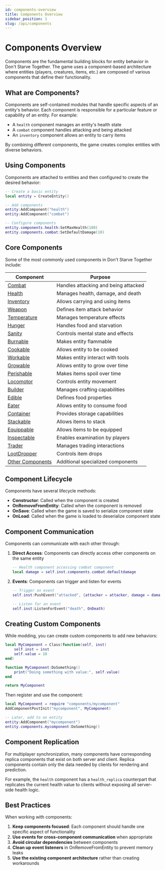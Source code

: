 ```yaml
---
id: components-overview
title: Components Overview
sidebar_position: 1
slug: /api/components
---
```


# Components Overview

Components are the fundamental building blocks for entity behavior in Don't Starve Together. The game uses a component-based architecture where entities (players, creatures, items, etc.) are composed of various components that define their functionality.

## What are Components?

Components are self-contained modules that handle specific aspects of an entity's behavior. Each component is responsible for a particular feature or capability of an entity. For example:

- A `health` component manages an entity's health state
- A `combat` component handles attacking and being attacked
- An `inventory` component allows an entity to carry items

By combining different components, the game creates complex entities with diverse behaviors.

## Using Components

Components are attached to entities and then configured to create the desired behavior:

```lua
-- Create a basic entity
local entity = CreateEntity()

-- Add components
entity:AddComponent("health")
entity:AddComponent("combat")

-- Configure components
entity.components.health:SetMaxHealth(100)
entity.components.combat:SetDefaultDamage(10)
```

## Core Components

Some of the most commonly used components in Don't Starve Together include:

| Component | Purpose |
|-----------|---------|
| [Combat](combat.md) | Handles attacking and being attacked |
| [Health](health.md) | Manages health, damage, and death |
| [Inventory](inventory.md) | Allows carrying and using items |
| [Weapon](weapon.md) | Defines item attack behavior |
| [Temperature](temperature.md) | Manages temperature effects |
| [Hunger](hunger.md) | Handles food and starvation |
| [Sanity](sanity.md) | Controls mental state and effects |
| [Burnable](burnable.md) | Makes entity flammable |
| [Cookable](cookable.md) | Allows entity to be cooked |
| [Workable](workable.md) | Makes entity interact with tools |
| [Growable](growable.md) | Allows entity to grow over time |
| [Perishable](perishable.md) | Makes items spoil over time |
| [Locomotor](locomotor.md) | Controls entity movement |
| [Builder](builder.md) | Manages crafting capabilities |
| [Edible](edible.md) | Defines food properties |
| [Eater](eater.md) | Allows entity to consume food |
| [Container](container.md) | Provides storage capabilities |
| [Stackable](stackable.md) | Allows items to stack |
| [Equippable](equippable.md) | Allows items to be equipped |
| [Inspectable](inspectable.md) | Enables examination by players |
| [Trader](trader.md) | Manages trading interactions |
| [LootDropper](lootdropper.md) | Controls item drops |
| [Other Components](other-components.md) | Additional specialized components |

## Component Lifecycle

Components have several lifecycle methods:

- **Constructor**: Called when the component is created
- **OnRemoveFromEntity**: Called when the component is removed
- **OnSave**: Called when the game is saved to serialize component state
- **OnLoad**: Called when the game is loaded to deserialize component state

## Component Communication

Components can communicate with each other through:

1. **Direct Access**: Components can directly access other components on the same entity
   ```lua
   -- Health component accessing combat component
   local damage = self.inst.components.combat.defaultdamage
   ```

2. **Events**: Components can trigger and listen for events
   ```lua
   -- Trigger an event
   self.inst:PushEvent("attacked", {attacker = attacker, damage = damage})
   
   -- Listen for an event
   self.inst:ListenForEvent("death", OnDeath)
   ```

## Creating Custom Components

While modding, you can create custom components to add new behaviors:

```lua
local MyComponent = Class(function(self, inst)
    self.inst = inst
    self.value = 10
end)

function MyComponent:DoSomething()
    print("Doing something with value:", self.value)
end

return MyComponent
```

Then register and use the component:

```lua
local MyComponent = require "components/mycomponent"
AddComponentPostInit("mycomponent", MyComponent)

-- Later, add to an entity
entity:AddComponent("mycomponent")
entity.components.mycomponent:DoSomething()
```

## Component Replication

For multiplayer synchronization, many components have corresponding replica components that exist on both server and client. Replica components contain only the data needed by clients for rendering and prediction.

For example, the `health` component has a `health_replica` counterpart that replicates the current health value to clients without exposing all server-side health logic.

## Best Practices

When working with components:

1. **Keep components focused**: Each component should handle one specific aspect of functionality
2. **Use events for cross-component communication** when appropriate
3. **Avoid circular dependencies** between components
4. **Clean up event listeners** in OnRemoveFromEntity to prevent memory leaks
5. **Use the existing component architecture** rather than creating workarounds 